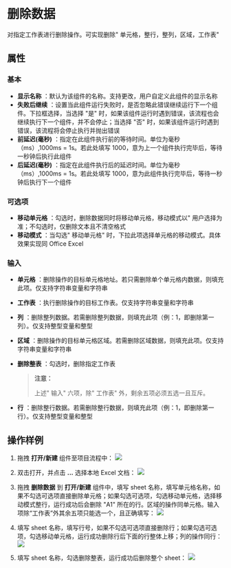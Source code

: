 # 删除数据

对指定工作表进行删除操作。可实现删除&quot; 单元格，整行，整列，区域，工作表&quot;

## 属性

### 基本

- **显示名称** ：默认为该组件的名称。支持更改，用户自定义此组件的显示名称
- **失败后继续** ：设置当此组件运行失败时，是否忽略此错误继续运行下一个组件。下拉框选择，当选择 "是" 时，如果该组件运行时遇到错误，该流程也会继续执行下一个组件，并不会停止；当选择 "否" 时，如果该组件运行时遇到错误，该流程将会停止执行并抛出错误
- **前延迟(毫秒)** ：指定在此组件执行前的等待时间。单位为毫秒（ms）,1000ms = 1s。若此处填写 1000，意为上一个组件执行完毕后，等待一秒钟后执行此组件
- **后延迟(毫秒)** ：指定在此组件执行后的延迟时间。单位为毫秒（ms）,1000ms = 1s。若此处填写 1000，意为此组件执行完毕后，等待一秒钟后执行下一个组件

### 可选项

- **移动单元格** ：勾选时，删除数据同时将移动单元格，移动模式以&quot; 用户选择为准；不勾选时，仅删除文本且不清空格式
- **移动模式** ：当勾选&quot; 移动单元格&quot; 时，下拉此项选择单元格的移动模式。具体效果实现同 Office Excel

### 输入

- **单元格** ：删除操作的目标单元格地址。若只需删除单个单元格内数据，则填充此项。仅支持字符串变量和字符串
- **工作表** ：执行删除操作的目标工作表。仅支持字符串变量和字符串
- **列** ：删除整列数据。若需删除整列数据，则填充此项（例：1，即删除第一列）。仅支持整型变量和整型
- **区域** ：删除操作的目标单元格区域。若需删除区域数据，则填充此项。仅支持字符串变量和字符串
- **删除整表** ：勾选时，删除指定工作表

    > **注意：**
    >
    > 上述&quot; 输入&quot; 六项，除&quot; 工作表&quot; 外，剩余五项必须五选一且互斥。

- **行** ：删除整行数据。若需删除整行数据，则填充此项（例：1，即删除第一行）。仅支持整型变量和整型

## 操作样例

1. 拖拽 **打开/新建** 组件至项目流程中：
![](https://docimages.blob.core.chinacloudapi.cn/images/Activities/OpenExcel1.png)

2. 双击打开，并点击 **...** 选择本地 Excel 文档：
![](https://docimages.blob.core.chinacloudapi.cn/images/Activities/OpenExcel2.png)

3. 拖拽 **删除数据** 到 **打开/新建** 组件中，填写 sheet 名称，填写单元格名称，如果不勾选可选项直接删除单元格；如果勾选可选项，勾选移动单元格，选择移动模式整行，运行成功后会删除 "A1" 所在的行。区域的操作同单元格。输入项除“工作表”外其余五项只能选一个，且正确填写：
![](https://docimages.blob.core.chinacloudapi.cn/images/Activities/Delete1.png)

4. 填写 sheet 名称，填写行号，如果不勾选可选项直接删除行；如果勾选可选项，勾选移动单元格，运行成功删除行后下面的行整体上移；列的操作同行：
![](https://docimages.blob.core.chinacloudapi.cn/images/Activities/Delete2.png)

5. 填写 sheet 名称，勾选删除整表，运行成功后删除整个 sheet：
![](https://docimages.blob.core.chinacloudapi.cn/images/Activities/Delete3.png)
